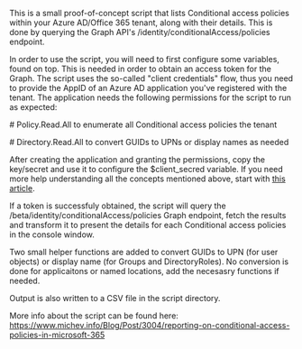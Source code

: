 This is a small proof-of-concept script that lists Conditional access policies within your Azure AD/Office 365 tenant, along with their details. This is done by querying the Graph API's /identity/conditionalAccess/policies endpoint.

In order to use the script, you will need to first configure some variables, found on top. This is needed in order to obtain an access token for the Graph. The script uses the so-called "client credentials" flow, thus you need to provide the AppID of an Azure AD application you've registered with the tenant. The application needs the following permissions for the script to run as expected:

\# Policy.Read.All to enumerate all Conditional access policies the tenant

\# Directory.Read.All to convert GUIDs to UPNs or display names as needed

After creating the application and granting the permissions, copy the key/secret and use it to configure the $client_secred variable. If you need more help understanding all the concepts mentioned above, start with [this article](https://docs.microsoft.com/en-us/graph/auth/auth-concepts).

If a token is successfuly obtained, the script will query the /beta/identity/conditionalAccess/policies Graph endpoint, fetch the results and transform it to present the details for each Conditional access policies in the console window.

Two small helper functions are added to convert GUIDs to UPN (for user objects) or display name (for Groups and DirectoryRoles). No conversion is done for applicaitons or named locations, add the necesasry functions if needed.

Output is also written to a CSV file in the script directory.

More info about the script can be found here: https://www.michev.info/Blog/Post/3004/reporting-on-conditional-access-policies-in-microsoft-365
